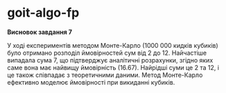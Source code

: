 # goit-algo-fp

**Висновок завдання 7**

У ході експериментів методом Монте-Карло (1000 000 кидків кубиків) було отримано розподіл
ймовірностей сум від 2 до 12. 
Найчастіше випадала сума 7, що підтверджує аналітичні розрахунки, згідно яких саме вона має
найвищу ймовірність (16.67).
Найрідші суми це 2 та 12, і це також співпадає з теоретичними даними.
Метод Монте-Карло ефективно моделює ймовірності при викиданні кубиків.
